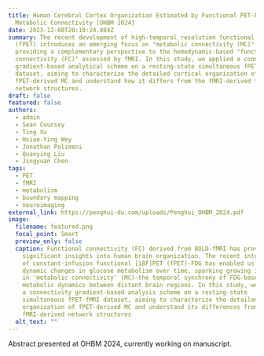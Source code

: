 ```yaml
---
title: Human Cerebral Cortex Organization Estimated by Functional PET-FDG
  Metabolic Connectivity [OHBM 2024]
date: 2023-12-08T20:10:24.884Z
summary: The recent development of high-temporal resolution functional PET
  (fPET) introduces an emerging focus on "metabolic connectivity (MC)" ,
  providing a complementary perspective to the hemodynamic-based "functional
  connectivity (FC)" assessed by fMRI. In this study, we applied a connectivity
  gradient-based analytical scheme on a resting-state simultaneous fPET-fMRI
  dataset, aiming to characterize the detailed cortical organization of
  fPET-derived MC and understand how it differs from the fMRI-derived functional
  network structures.
draft: false
featured: false
authors:
  - admin
  - Sean Coursey
  - Ting Xu
  - Hsiao-Ying Wey
  - Jonathan Polimeni
  - Quanying Liu
  - Jingyuan Chen
tags:
  - PET
  - fMRI
  - metabolism
  - boundary mapping
  - neuroimaging
external_link: https://penghui-du.com/uploads/Penghui_OHBM_2024.pdf
image:
  filename: featured.png
  focal_point: Smart
  preview_only: false
  caption: Functional connectivity (FC) derived from BOLD-fMRI has provided
    significant insights into human brain organization. The recent introduction
    of constant-infusion functional [18F]PET (fPET)-FDG has enabled us to track
    dynamic changes in glucose metabolism over time, sparking growing interest
    in 'metabolic connectivity' (MC)—the temporal synchrony of FDG-based
    metabolic dynamics between distant brain regions. In this study, we employed
    a connectivity gradient-based analysis scheme on a resting-state
    simultaneous fPET-fMRI dataset, aiming to characterize the detailed cortical
    organization of fPET-derived MC and understand its differences from
    fMRI-derived network structures
  alt_text: ""
---
```

Abstract presented at OHBM 2024, currently working on manuscript.
